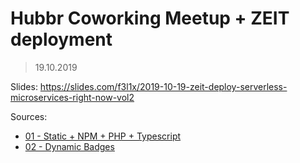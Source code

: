 # Hubbr Coworking Meetup + ZEIT deployment

> 19.10.2019

Slides: https://slides.com/f3l1x/2019-10-19-zeit-deploy-serverless-microservices-right-now-vol2

Sources:

- [01 - Static + NPM + PHP + Typescript](01-hubbr)
- [02 - Dynamic Badges](02-badger)
